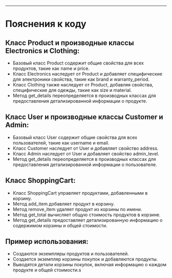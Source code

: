 <hr/>

# Пояснения к коду

## Класс Product и производные классы Electronics и Clothing:

- Базовый класс Product содержит общие свойства для всех продуктов, такие как name и price.
- Класс Electronics наследует от Product и добавляет специфические для электроники свойства, такие как brand и warranty_period.
- Класс Clothing также наследует от Product, добавляя свойства, специфические для одежды, такие как size и material.
- Метод get_details переопределяется в производных классах для предоставления детализированной информации о продукте.

## Класс User и производные классы Customer и Admin:

- Базовый класс User содержит общие свойства для всех пользователей, такие как username и email.
- Класс Customer наследует от User и добавляет свойство address.
- Класс Admin наследует от User и добавляет свойство admin_level.
- Метод get_details переопределяется в производных классах для предоставления детализированной информации о пользователе.

## Класс ShoppingCart:

- Класс ShoppingCart управляет продуктами, добавленными в корзину.
- Метод add_item добавляет продукт в корзину.
- Метод remove_item удаляет продукт из корзины по имени.
- Метод get_total вычисляет общую стоимость продуктов в корзине.
- Метод get_details предоставляет детализированную информацию о содержимом корзины и общей стоимости.

## Пример использования:

- Создаются экземпляры продуктов и пользователей.
- Создается экземпляр корзины покупок и добавляются продукты.
- Выводятся детали корзины покупок, включая информацию о каждом продукте и общей стоимости.s
